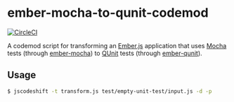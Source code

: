 # ember-mocha-to-qunit-codemod

[![CircleCI](https://circleci.com/gh/SaladFork/ember-mocha-to-qunit-codemod.svg?style=shield)](https://circleci.com/gh/SaladFork/ember-mocha-to-qunit-codemod)

A codemod script for transforming an [Ember.js](https://github.com/emberjs/ember.js) application that uses [Mocha](https://github.com/mochajs/mocha) tests (through [ember-mocha](https://github.com/emberjs/ember-mocha)) to [QUnit](https://github.com/qunitjs/qunit) tests (through [ember-qunit](https://github.com/emberjs/ember-qunit)).

## Usage

```bash
$ jscodeshift -t transform.js test/empty-unit-test/input.js -d -p
```
